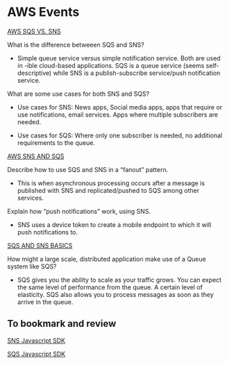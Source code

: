 # AWS Events

[AWS SQS VS. SNS](https://medium.com/awesome-cloud/aws-difference-between-sqs-and-sns-61a397bf76c5)

What is the difference betweeen SQS and SNS?

- Simple queue service versus simple notification service. Both are used in -ible cloud-based applications. SQS is a queue service (seems self-descriptive) while SNS is a publish-subscribe service/push notification service.

What are some use cases for both SNS and SQS?

- Use cases for SNS: News apps, Social media apps, apps that require or use notifications, email services. Apps where multiple subscribers are needed.

- Use cases for SQS: Where only one subscriber is needed, no additional requirements to the queue.

[AWS SNS AND SQS](https://www.youtube.com/watch?v=mXk0MNjlO7A)

Describe how to use SQS and SNS in a “fanout” pattern.

- This is when asynchronous processing occurs after a message is published with SNS and replicated/pushed to SQS among other services.

Explain how “push notifications” work, using SNS.

- SNS uses a device token to create a mobile endpoint to which it will push notifications to.

[SQS AND SNS BASICS](https://www.youtube.com/watch?v=UesxWuZMZqI)

How might a large scale, distributed application make use of a Queue system like SQS?

- SQS gives you the ability to scale as your traffic grows. You can expect the same level of performance from the queue. A certain level of elasticity. SQS also allows you to process messages as soon as they arrive in the queue.

## To bookmark and review

[SNS Javascript SDK](https://docs.aws.amazon.com/AWSJavaScriptSDK/latest/AWS/SNS.html)

[SQS Javascript SDK](https://docs.aws.amazon.com/AWSJavaScriptSDK/latest/AWS/SQS.html)